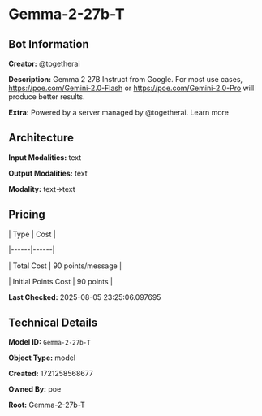 # Gemma-2-27b-T

## Bot Information

**Creator:** @togetherai

**Description:** Gemma 2 27B Instruct from Google. For most use cases, https://poe.com/Gemini-2.0-Flash or https://poe.com/Gemini-2.0-Pro will produce better results.

**Extra:** Powered by a server managed by @togetherai. Learn more


## Architecture

**Input Modalities:** text

**Output Modalities:** text

**Modality:** text->text


## Pricing

| Type | Cost |

|------|------|

| Total Cost | 90 points/message |

| Initial Points Cost | 90 points |


**Last Checked:** 2025-08-05 23:25:06.097695


## Technical Details

**Model ID:** `Gemma-2-27b-T`

**Object Type:** model

**Created:** 1721258568677

**Owned By:** poe

**Root:** Gemma-2-27b-T
